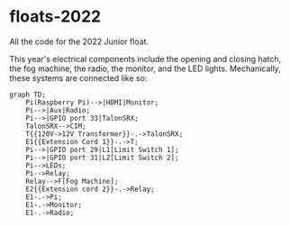 # floats-2022
All the code for the 2022 Junior float. 

This year's electrical components include the opening and closing hatch, the fog machine, the radio, the monitor, and the 
LED lights. Mechanically, these systems are connected like so:
```mermaid
graph TD;
    Pi(Raspberry Pi)-->|HDMI|Monitor;
    Pi-->|Aux|Radio;
    Pi-->|GPIO port 33|TalonSRX;
    TalonSRX-->CIM;
    T{{120V->12V Transformer}}-.->TalonSRX;
    E1{{Extension Cord 1}}-.->T;
    Pi-->|GPIO port 29|L1[Limit Switch 1];
    Pi-->|GPIO port 31|L2[Limit Switch 2];
    Pi-->LEDs;
    Pi-->Relay;
    Relay-->F[Fog Machine];
    E2{{Extension cord 2}}-.->Relay;
    E1-.->Pi;
    E1-.->Monitor;
    E1-.->Radio;
```
